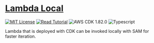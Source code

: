 # [Lambda Local](https://apoorv.blog/posts/invoke-cdk-lambda-locally-with-sam.html)

[![MIT License](https://badgen.now.sh/badge/License/MIT/blue)](https://github.com/apoorvmote/cdk-examples/blob/master/License.md)
[![Read Tutorial](https://badgen.now.sh/badge/Read/Tutorial/purple)](https://apoorv.blog/posts/invoke-cdk-lambda-locally-with-sam.html)
![AWS CDK 1.82.0](https://badgen.net/badge/aws-cdk/1.82.0/yellow)
![Typescript](https://badgen.net/badge/icon/typescript?icon=typescript&label)

Lambda that is deployed with CDK can be invoked locally with SAM for faster iteration.